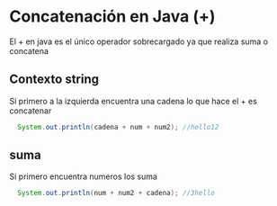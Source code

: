 # Concatenación en Java (+)

El + en java es el único operador sobrecargado ya que realiza suma o concatena

## Contexto string
Si primero a la izquierda encuentra una cadena lo que hace el + es concatenar

```java
  System.out.println(cadena + num + num2); //hello12
```

## suma
Si primero encuentra numeros los suma

```java
  System.out.println(num + num2 + cadena); //3hello
```

